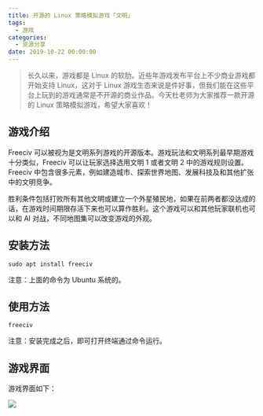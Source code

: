 ```yaml
---
title: 开源的 Linux 策略模拟游戏「文明」
tags:
  - 游戏
categories:
  - 资源分享
date: 2019-10-22 00:00:00
---
```


> 长久以来，游戏都是 Linux 的软肋。近些年游戏发布平台上不少商业游戏都开始支持 Linux，这对于 Linux 游戏生态来说是件好事，但我们能在这些平台上玩到的游戏通常是不开源的商业作品。今天杜老师为大家推荐一款开源的 Linux 策略模拟游戏，希望大家喜欢！

<!-- more -->

## 游戏介绍

Freeciv 可以被视为是文明系列游戏的开源版本。游戏玩法和文明系列最早期游戏十分类似，Freeciv 可以让玩家选择选用文明 1 或者文明 2 中的游戏规则设置。Freeciv 中包含很多元素，例如建造城市、探索世界地图、发展科技及和其他扩张中的文明竞争。

胜利条件包括打败所有其他文明或建立一个外星殖民地，如果在前两者都没达成的话，在游戏时间期限存活下来也可以算作胜利。这个游戏可以和其他玩家联机也可以和 AI 对战，不同地图集可以改变游戏的外观。

## 安装方法

```
sudo apt install freeciv
```

注意：上面的命令为 Ubuntu 系统的。

## 使用方法

```
freeciv
```

注意：安装完成之后，即可打开终端通过命令运行。

## 游戏界面

游戏界面如下：

![](https://cdn.dusays.com/2019/10/105-1.jpg)
